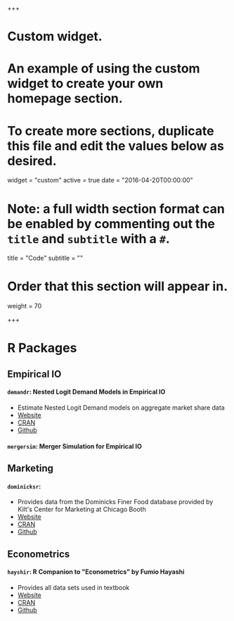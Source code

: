 +++
# Custom widget.
# An example of using the custom widget to create your own homepage section.
# To create more sections, duplicate this file and edit the values below as desired.
widget = "custom"
active = true
date = "2016-04-20T00:00:00"

# Note: a full width section format can be enabled by commenting out the `title` and `subtitle` with a `#`.
title = "Code"
subtitle = ""

# Order that this section will appear in.
weight = 70

+++
# R Packages

## Empirical IO

#### `demandr`: Nested Logit Demand Models in Empirical IO
* Estimate Nested Logit Demand models on aggregate market share data
* [Website](https://lachlandeer.github.io/demandr)
* [CRAN](somelink)
* [Github](https://github.com/lachlandeer/demandr)


#### `mergersim`: Merger Simulation for Empirical IO

## Marketing

#### `dominicksr`: 
* Provides data from the Dominicks Finer Food database provided by Kilt's Center for Marketing at Chicago Booth
* [Website](https://lachlandeer.github.io/dominicksr)
* [CRAN](somelink)
* [Github](https://github.com/lachlandeer/dominicsr)

## Econometrics

#### `hayshir`: R Companion to "Econometrics" by Fumio Hayashi

* Provides all data sets used in textbook
* [Website](https://lachlandeer.github.io/hayashir)
* [CRAN](somelink)
* [Github](https://github.com/lachlandeer/hayashir)